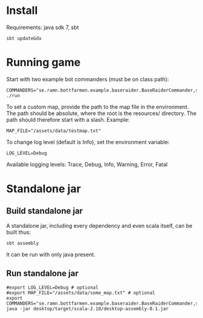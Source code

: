 Install
============

Requirements: java sdk 7, sbt

    sbt updateGdx


Running game
============

Start with two example bot commanders (must be on class path):

    COMMANDERS="se.ramn.bottfarmen.example.baseraider.BaseRaiderCommander,se.ramn.bottfarmen.example.idle.IdleCommander" ./run

To set a custom map, provide the path to the map file in the environment. The
path should be absolute, where the root is the resources/ directory. The path
should therefore start with a slash.
Example:

    MAP_FILE="/assets/data/testmap.txt"

To change log level (default is Info), set the environment variable:

    LOG_LEVEL=Debug

Available logging levels: Trace, Debug, Info, Warning, Error, Fatal


Standalone jar
==============

Build standalone jar
--------------------
A standalone jar, including every dependency and even scala itself, can be
built thus:

    sbt assembly

It can be run with only java present.


Run standalone jar
------------------

    #export LOG_LEVEL=Debug # optional
    #export MAP_FILE="/assets/data/some_map.txt" # optional
    export COMMANDERS="se.ramn.bottfarmen.example.baseraider.BaseRaiderCommander,se.ramn.bottfarmen.example.idle.IdleCommander"
    java -jar desktop/target/scala-2.10/desktop-assembly-0.1.jar
